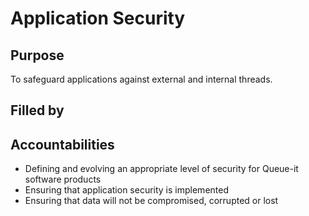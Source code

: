 # Application Security

## Purpose

To safeguard applications against external and internal threads.

## Filled by

## Accountabilities

- Defining and evolving an appropriate level of security for Queue-it software products
- Ensuring that application security is implemented
- Ensuring that data will not be compromised, corrupted or lost

